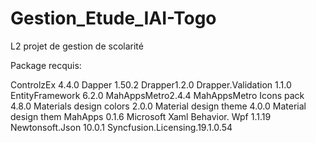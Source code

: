 # Gestion_Etude_IAI-Togo
L2 projet de gestion de scolarité

Package recquis:

ControlzEx 4.4.0
Dapper 1.50.2
Drapper1.2.0
Drapper.Validation 1.1.0
EntityFramework 6.2.0
MahAppsMetro2.4.4
MahAppsMetro Icons pack 4.8.0
Materials design colors 2.0.0
Material design theme 4.0.0
Material design them MahApps 0.1.6
Microsoft Xaml Behavior. Wpf 1.1.19
Newtonsoft.Json 10.0.1
Syncfusion.Licensing.19.1.0.54
